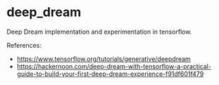 # deep_dream
Deep Dream implementation and experimentation in tensorflow.


References:

- https://www.tensorflow.org/tutorials/generative/deepdream
- https://hackernoon.com/deep-dream-with-tensorflow-a-practical-guide-to-build-your-first-deep-dream-experience-f91df601f479
